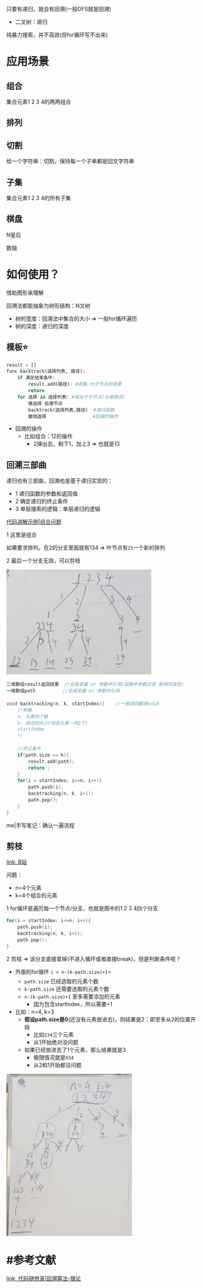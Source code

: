 只要有递归，就会有回溯(一般DFS就是回溯)

- 二叉树：递归



纯暴力搜索，并不高效(但for循环写不出来)



# 应用场景

## 组合

集合元素1 2 3 4的两两组合



## 排列



## 切割

给一个字符串：切割，保持每一个子串都是回文字符串



## 子集

集合元素1 2 3 4的所有子集





## 棋盘

N皇后

数独





# 如何使用？

借助图形来理解

回溯法都能抽象为树形结构：N叉树

- 树的宽度：回溯法中集合的大小 => 一般for循环遍历
- 树的深度：递归的深度



## 模板⭐

```python
result = []
func backtrack(选择列表, 路径):
    if 满足结束条件:
        result.add(路径)	#收集 叶子节点的结果
        return
    for 选择 in 选择列表:	#相当于子节点(分类情况)
        做选择-处理节点
        backtrack(选择列表,路径)	#递归函数
        撤销选择				 #回溯的操作
```

- 回溯的操作
  - 比如组合：12的操作
    - 2弹出去，剩下1，加上3 => 也就是13





## 回溯三部曲

递归也有三部曲，回溯也是基于递归实现的：

- 1 递归函数的参数和返回值
- 2 确定递归的终止条件
- 3 单层搜索的逻辑：单层递归的逻辑



[代码讲解示例|组合问题](https://www.bilibili.com/video/BV1ti4y1L7cv)

1 这里是组合

如果要求排列，在2的分支里面就有134 => 叶节点有`21`一个新的排列



2 最后一个分支无效，可以剪枝

![image-20210328225340868](https://raw.githubusercontent.com/DaiDuncan/PicUploader/main/img2/20210328225341.png)

```c++
二维数组result返回结果	//全局变量 or 参数中引用(函数中参数过多 影响可读性)
一维数组path		  //全局变量 or 参数中引用
    
void backtracking(n, k, startIndex){	//一般返回都是void
    /*参数
    n: 元素的个数
    k: 组合的大小(组合元素一共2个)
    startIndex
    */
    
    //终止条件
    if(path.size == k){
        result.add(path);
        return ;
    }
    for(i = startIndex; i<=n; i++){
        path.push(i);
        backtracking(n, k, i+1);
        path.pop();
    }
}	
```

me|手写笔记：确认一遍流程



## 剪枝

[link: B站](https://www.bilibili.com/video/BV1wi4y157er)

问题：

- n=4个元素
- k=4个组合的元素

1 for循环是遍历每一个节点/分支，也就是图中的1 2 3 4四个分支

```c++
for(i = startIndex; i<=n; i++){
    path.push(i);
    backtracking(n, k, i+1);
    path.pop();
}
```

2 剪枝 => 该分支直接拿掉(不进入循环或者直接break)，但是判断条件呢？

- 外面的for循环 `i < n-(k-path.size)+1`⭐
  - `path.size` 已经选取的元素个数
  - `k-path.size` 还需要选取的元素个数
  - `n-(k-path.size)+1` 至多需要添加的元素
    - 因为包含startIndex，所以需要+1
- 比如：n=4, k=3
  - **假设path.size是0**(还没有元素放进去)，则结果是2：即至多从2的位置开始
    - 比如`234`三个元素
    - 从1开始绝对没问题
  - 如果已经放进去了1个元素，那么结果就是3
    - 极限情况就是`X34`
    - 从2和1开始都没问题

<img src="https://raw.githubusercontent.com/DaiDuncan/PicUploader/main/img2/20210329152056.png" alt="image-20210329152052238" style="zoom:80%;" />









# #参考文献

[link: 代码随想录|回溯算法-理论](https://www.bilibili.com/video/BV1cy4y167mM)

